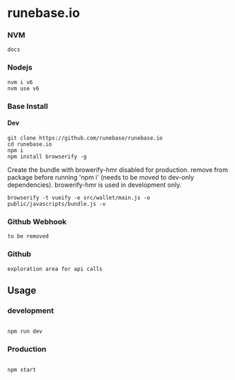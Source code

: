 # runebase.io

### NVM
```
docs

```
### Nodejs
```
nvm i v6
nvm use v6

```
### Base Install

#### Dev
```
git clone https://github.com/runebase/runebase.io
cd runebase.io
npm i
npm install browserify -g

```

Create the bundle with browerify-hmr disabled for production. remove from package before running 'npm i' (needs to be moved to dev-only dependencies). browerify-hmr is used in development only.
```
browserify -t vueify -e src/wallet/main.js -o public/javascripts/bundle.js -v
```
### Github Webhook

```
to be removed

```

### Github

```
exploration area for api calls

```

## Usage

### development

```

npm run dev

```
### Production

```

npm start

```
